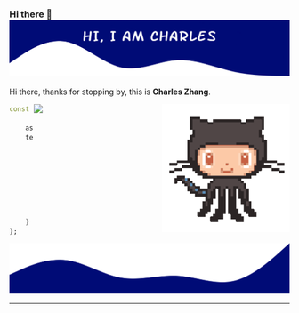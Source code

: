 ### Hi there 👋![head.png](https://raw.githubusercontent.com/iCharlesZ/FigureBed/master/img/readme-top.png)

Hi there, thanks for stopping by, this is **Charles Zhang**.

<img align='right' src="https://raw.githubusercontent.com/iCharlesZ/FigureBed/master/img/octocat.gif" width="230">
<img align='right' src="https://pub.dev/favicon.ico?hash=nk4nss8c7444fg0chird9erqef2vkhb8" width="230">


```dart
const charles = {
    
    askMeAbout: ["web,mobile dev", "tech", "game"],
    technologies: {
        lengague:[
        "dart","C#","javascript","java"
        ],
        framework:[
        ".net","flutter","vue"
        ],
        backEnd: ["Java", "net"],
        databases: ["MySql", "mssql"],
    }
};
```



![bottom.png](https://raw.githubusercontent.com/iCharlesZ/FigureBed/master/img/readme-bottom.png)

---
